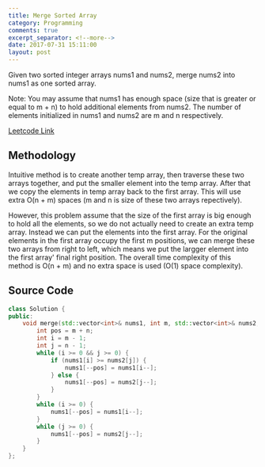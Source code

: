 ```yaml
---
title: Merge Sorted Array
category: Programming
comments: true
excerpt_separator: <!--more-->
date: 2017-07-31 15:11:00
layout: post
---
```

Given two sorted integer arrays nums1 and nums2, merge nums2 into nums1 as one sorted array.

Note:
You may assume that nums1 has enough space (size that is greater or equal to m + n) to hold additional elements from nums2. The number of elements initialized in nums1 and nums2 are m and n respectively.
<!--more-->

[Leetcode Link](https://leetcode.com/problems/merge-sorted-array)

## Methodology
Intuitive method is to create another temp array, then traverse these two arrays together, and put the smaller element into the temp array. After that we copy the elements in temp array back to the first array. This will use extra O(n + m) spaces (m and n is size of these two arrays repectively).

However, this problem assume that the size of the first array is big enough to hold all the elements, so we do not actually need to create an extra temp array. Instead we can put the elements into the first array. For the original elements in the first array occupy the first m positions, we can merge these two arrays from right to left, which means we put the largger element into the first array' final right position. The overall time complexity of this method is O(n + m) and no extra space is used (O(1) space complexity).

## Source Code
```C++
class Solution {
public:
    void merge(std::vector<int>& nums1, int m, std::vector<int>& nums2, int n) {
        int pos = m + n;
        int i = m - 1;
        int j = n - 1;
        while (i >= 0 && j >= 0) {
            if (nums1[i] >= nums2[j]) {
                nums1[--pos] = nums1[i--];
            } else {
                nums1[--pos] = nums2[j--];
            }
        }
        while (i >= 0) {
            nums1[--pos] = nums1[i--];
        }
        while (j >= 0) {
            nums1[--pos] = nums2[j--];
        }
    }
};
```
